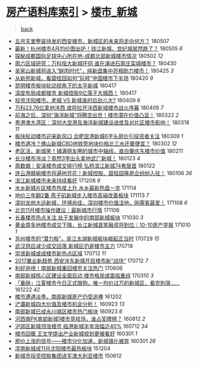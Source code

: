 [房产语料库索引](../../README.md)  > [楼市_新城](楼市_新城.md)
====
> [back](../README.md)

- [五月天里整装待发的西安楼市，新城区的未来将走向何方？](http://jkwz.applinzi.com/ittc/7100292952352097297.html#%E4%BA%94%E6%9C%88%E5%A4%A9%E9%87%8C%E6%95%B4%E8%A3%85%E5%BE%85%E5%8F%91%E7%9A%84%E8%A5%BF%E5%AE%89%E6%A5%BC%E5%B8%82%EF%BC%8C%E6%96%B0%E5%9F%8E%E5%8C%BA%E7%9A%84%E6%9C%AA%E6%9D%A5%E5%B0%86%E8%B5%B0%E5%90%91%E4%BD%95%E6%96%B9%EF%BC%9F) 180507  
- [最新！杭州楼市4月均价图出炉！钱江新城、世纪城居然跌了？](http://jkwz.applinzi.com/ittc/7099729425769956359.html#%E6%9C%80%E6%96%B0%EF%BC%81%E6%9D%AD%E5%B7%9E%E6%A5%BC%E5%B8%824%E6%9C%88%E5%9D%87%E4%BB%B7%E5%9B%BE%E5%87%BA%E7%82%89%EF%BC%81%E9%92%B1%E6%B1%9F%E6%96%B0%E5%9F%8E%E3%80%81%E4%B8%96%E7%BA%AA%E5%9F%8E%E5%B1%85%E7%84%B6%E8%B7%8C%E4%BA%86%EF%BC%9F) 180505 *6* 
- [探秘成都国际足球中心所在地-成都北部新城楼市情况](http://jkwz.applinzi.com/ittc/7098470997873394704.html#%E6%8E%A2%E7%A7%98%E6%88%90%E9%83%BD%E5%9B%BD%E9%99%85%E8%B6%B3%E7%90%83%E4%B8%AD%E5%BF%83%E6%89%80%E5%9C%A8%E5%9C%B0-%E6%88%90%E9%83%BD%E5%8C%97%E9%83%A8%E6%96%B0%E5%9F%8E%E6%A5%BC%E5%B8%82%E6%83%85%E5%86%B5) 180502 *12* 
- [周六区域研究：万科恒大新城环伺 谁在涌进石家庄栾城楼市？](http://jkwz.applinzi.com/ittc/7097769174195766289.html#%E5%91%A8%E5%85%AD%E5%8C%BA%E5%9F%9F%E7%A0%94%E7%A9%B6%EF%BC%9A%E4%B8%87%E7%A7%91%E6%81%92%E5%A4%A7%E6%96%B0%E5%9F%8E%E7%8E%AF%E4%BC%BA+%E8%B0%81%E5%9C%A8%E6%B6%8C%E8%BF%9B%E7%9F%B3%E5%AE%B6%E5%BA%84%E6%A0%BE%E5%9F%8E%E6%A5%BC%E5%B8%82%EF%BC%9F) 180430  
- [吴家山新城将进入“鲜肉时代”，纯新盘集中亮相助力楼市！](http://jkwz.applinzi.com/ittc/7095846044099413002.html#%E5%90%B4%E5%AE%B6%E5%B1%B1%E6%96%B0%E5%9F%8E%E5%B0%86%E8%BF%9B%E5%85%A5%E2%80%9C%E9%B2%9C%E8%82%89%E6%97%B6%E4%BB%A3%E2%80%9D%EF%BC%8C%E7%BA%AF%E6%96%B0%E7%9B%98%E9%9B%86%E4%B8%AD%E4%BA%AE%E7%9B%B8%E5%8A%A9%E5%8A%9B%E6%A5%BC%E5%B8%82%EF%BC%81) 180425 *3* 
- [从新苑新城，看碧桂园如何“玩转”中国楼市下半场](http://jkwz.applinzi.com/ittc/7094002252966790160.html#%E4%BB%8E%E6%96%B0%E8%8B%91%E6%96%B0%E5%9F%8E%EF%BC%8C%E7%9C%8B%E7%A2%A7%E6%A1%82%E5%9B%AD%E5%A6%82%E4%BD%95%E2%80%9C%E7%8E%A9%E8%BD%AC%E2%80%9D%E4%B8%AD%E5%9B%BD%E6%A5%BC%E5%B8%82%E4%B8%8B%E5%8D%8A%E5%9C%BA) 180420 *9* 
- [昆明楼市板块轮动视角下的太平新城](http://jkwz.applinzi.com/ittc/7092984959457559558.html#%E6%98%86%E6%98%8E%E6%A5%BC%E5%B8%82%E6%9D%BF%E5%9D%97%E8%BD%AE%E5%8A%A8%E8%A7%86%E8%A7%92%E4%B8%8B%E7%9A%84%E5%A4%AA%E5%B9%B3%E6%96%B0%E5%9F%8E) 180417  
- [深度布局成都楼市 新城控股9亿落子大城西！](http://jkwz.applinzi.com/ittc/7092912219765605383.html#%E6%B7%B1%E5%BA%A6%E5%B8%83%E5%B1%80%E6%88%90%E9%83%BD%E6%A5%BC%E5%B8%82+%E6%96%B0%E5%9F%8E%E6%8E%A7%E8%82%A19%E4%BA%BF%E8%90%BD%E5%AD%90%E5%A4%A7%E5%9F%8E%E8%A5%BF%EF%BC%81) 180417  
- [投资沈阳楼市，老城 VS 新城谁的后劲儿大?](http://jkwz.applinzi.com/ittc/7089957455104836619.html#%E6%8A%95%E8%B5%84%E6%B2%88%E9%98%B3%E6%A5%BC%E5%B8%82%EF%BC%8C%E8%80%81%E5%9F%8E+VS+%E6%96%B0%E5%9F%8E%E8%B0%81%E7%9A%84%E5%90%8E%E5%8A%B2%E5%84%BF%E5%A4%A7%3F) 180409 *6* 
- [万科23.76亿拿地沣西 或将拉开沣西新城楼市战火序幕](http://jkwz.applinzi.com/ittc/7089906474912580614.html#%E4%B8%87%E7%A7%9123.76%E4%BA%BF%E6%8B%BF%E5%9C%B0%E6%B2%A3%E8%A5%BF+%E6%88%96%E5%B0%86%E6%8B%89%E5%BC%80%E6%B2%A3%E8%A5%BF%E6%96%B0%E5%9F%8E%E6%A5%BC%E5%B8%82%E6%88%98%E7%81%AB%E5%BA%8F%E5%B9%95) 180409 *7* 
- [前海之后，深圳“海洋新城”将腾空出世！楼市潜在价值凸显！](http://jkwz.applinzi.com/ittc/7083014940355200011.html#%E5%89%8D%E6%B5%B7%E4%B9%8B%E5%90%8E%EF%BC%8C%E6%B7%B1%E5%9C%B3%E2%80%9C%E6%B5%B7%E6%B4%8B%E6%96%B0%E5%9F%8E%E2%80%9D%E5%B0%86%E8%85%BE%E7%A9%BA%E5%87%BA%E4%B8%96%EF%BC%81%E6%A5%BC%E5%B8%82%E6%BD%9C%E5%9C%A8%E4%BB%B7%E5%80%BC%E5%87%B8%E6%98%BE%EF%BC%81) 180322 *2* 
- [粤港澳大湾区：深圳大空港及海洋新城建设进度及对片区楼市影响！](http://jkwz.applinzi.com/ittc/7081591037623796742.html#%E7%B2%A4%E6%B8%AF%E6%BE%B3%E5%A4%A7%E6%B9%BE%E5%8C%BA%EF%BC%9A%E6%B7%B1%E5%9C%B3%E5%A4%A7%E7%A9%BA%E6%B8%AF%E5%8F%8A%E6%B5%B7%E6%B4%8B%E6%96%B0%E5%9F%8E%E5%BB%BA%E8%AE%BE%E8%BF%9B%E5%BA%A6%E5%8F%8A%E5%AF%B9%E7%89%87%E5%8C%BA%E6%A5%BC%E5%B8%82%E5%BD%B1%E5%93%8D%EF%BC%81) 180318 *11* 
- [板块轮动楼市迎来新风口 合肥空港新城6字头房价引投资者关注](http://jkwz.applinzi.com/ittc/7078424458354492426.html#%E6%9D%BF%E5%9D%97%E8%BD%AE%E5%8A%A8%E6%A5%BC%E5%B8%82%E8%BF%8E%E6%9D%A5%E6%96%B0%E9%A3%8E%E5%8F%A3+%E5%90%88%E8%82%A5%E7%A9%BA%E6%B8%AF%E6%96%B0%E5%9F%8E6%E5%AD%97%E5%A4%B4%E6%88%BF%E4%BB%B7%E5%BC%95%E6%8A%95%E8%B5%84%E8%80%85%E5%85%B3%E6%B3%A8) 180309 *1* 
- [楼市遇冷？佛山新城CBD地铁旁地块价格比三水还要便宜？](http://jkwz.applinzi.com/ittc/7075927363361965062.html#%E6%A5%BC%E5%B8%82%E9%81%87%E5%86%B7%EF%BC%9F%E4%BD%9B%E5%B1%B1%E6%96%B0%E5%9F%8ECBD%E5%9C%B0%E9%93%81%E6%97%81%E5%9C%B0%E5%9D%97%E4%BB%B7%E6%A0%BC%E6%AF%94%E4%B8%89%E6%B0%B4%E8%BF%98%E8%A6%81%E4%BE%BF%E5%AE%9C%EF%BC%9F) 180302 *12* 
- [老区活，新城笑！铺满朋友圈的城市中轴线，直白肇庆东楼市价值](http://jkwz.applinzi.com/ittc/7068769840271983627.html#%E8%80%81%E5%8C%BA%E6%B4%BB%EF%BC%8C%E6%96%B0%E5%9F%8E%E7%AC%91%EF%BC%81%E9%93%BA%E6%BB%A1%E6%9C%8B%E5%8F%8B%E5%9C%88%E7%9A%84%E5%9F%8E%E5%B8%82%E4%B8%AD%E8%BD%B4%E7%BA%BF%EF%BC%8C%E7%9B%B4%E7%99%BD%E8%82%87%E5%BA%86%E4%B8%9C%E6%A5%BC%E5%B8%82%E4%BB%B7%E5%80%BC) 180211  
- [长沙楼市冷淡？竟然3字出头拿地武广新城！](http://jkwz.applinzi.com/ittc/7061804352744719366.html#%E9%95%BF%E6%B2%99%E6%A5%BC%E5%B8%82%E5%86%B7%E6%B7%A1%EF%BC%9F%E7%AB%9F%E7%84%B63%E5%AD%97%E5%87%BA%E5%A4%B4%E6%8B%BF%E5%9C%B0%E6%AD%A6%E5%B9%BF%E6%96%B0%E5%9F%8E%EF%BC%81) 180123 *4* 
- [周数据｜安溪楼市成交排行榜 弘桥滨江新城74套居首](http://jkwz.applinzi.com/ittc/7061481965629211658.html#%E5%91%A8%E6%95%B0%E6%8D%AE%EF%BD%9C%E5%AE%89%E6%BA%AA%E6%A5%BC%E5%B8%82%E6%88%90%E4%BA%A4%E6%8E%92%E8%A1%8C%E6%A6%9C+%E5%BC%98%E6%A1%A5%E6%BB%A8%E6%B1%9F%E6%96%B0%E5%9F%8E74%E5%A5%97%E5%B1%85%E9%A6%96) 180122  
- [连云港赣榆楼市将遍地开花！新城控股、碧桂园等房企纷纷入驻！](http://jkwz.applinzi.com/ittc/7055440521680389131.html#%E8%BF%9E%E4%BA%91%E6%B8%AF%E8%B5%A3%E6%A6%86%E6%A5%BC%E5%B8%82%E5%B0%86%E9%81%8D%E5%9C%B0%E5%BC%80%E8%8A%B1%EF%BC%81%E6%96%B0%E5%9F%8E%E6%8E%A7%E8%82%A1%E3%80%81%E7%A2%A7%E6%A1%82%E5%9B%AD%E7%AD%89%E6%88%BF%E4%BC%81%E7%BA%B7%E7%BA%B7%E5%85%A5%E9%A9%BB%EF%BC%81) 180106 *36* 
- [滨江新城楼市未来持续看好](http://jkwz.applinzi.com/ittc/7044542937457755153.html#%E6%BB%A8%E6%B1%9F%E6%96%B0%E5%9F%8E%E6%A5%BC%E5%B8%82%E6%9C%AA%E6%9D%A5%E6%8C%81%E7%BB%AD%E7%9C%8B%E5%A5%BD) 171208 *9* 
- [水乡新城片区楼市热度上升 水乡最新热盘一览](http://jkwz.applinzi.com/ittc/7035817415965934608.html#%E6%B0%B4%E4%B9%A1%E6%96%B0%E5%9F%8E%E7%89%87%E5%8C%BA%E6%A5%BC%E5%B8%82%E7%83%AD%E5%BA%A6%E4%B8%8A%E5%8D%87+%E6%B0%B4%E4%B9%A1%E6%9C%80%E6%96%B0%E7%83%AD%E7%9B%98%E4%B8%80%E8%A7%88) 171114  
- [地价三年翻2番 燕子矶新城步入楼市高端改善板块](http://jkwz.applinzi.com/ittc/7035487577438684176.html#%E5%9C%B0%E4%BB%B7%E4%B8%89%E5%B9%B4%E7%BF%BB2%E7%95%AA+%E7%87%95%E5%AD%90%E7%9F%B6%E6%96%B0%E5%9F%8E%E6%AD%A5%E5%85%A5%E6%A5%BC%E5%B8%82%E9%AB%98%E7%AB%AF%E6%94%B9%E5%96%84%E6%9D%BF%E5%9D%97) 171113 *7* 
- [深圳龙岗大运新城，环境尚佳，深圳楼市价值洼地，刚需客最爱！](http://jkwz.applinzi.com/ittc/7033662922180527121.html#%E6%B7%B1%E5%9C%B3%E9%BE%99%E5%B2%97%E5%A4%A7%E8%BF%90%E6%96%B0%E5%9F%8E%EF%BC%8C%E7%8E%AF%E5%A2%83%E5%B0%9A%E4%BD%B3%EF%BC%8C%E6%B7%B1%E5%9C%B3%E6%A5%BC%E5%B8%82%E4%BB%B7%E5%80%BC%E6%B4%BC%E5%9C%B0%EF%BC%8C%E5%88%9A%E9%9C%80%E5%AE%A2%E6%9C%80%E7%88%B1%EF%BC%81) 171108 *6* 
- [北京11月楼市操作建议｜最新城市行情](http://jkwz.applinzi.com/ittc/7032857233963090961.html#%E5%8C%97%E4%BA%AC11%E6%9C%88%E6%A5%BC%E5%B8%82%E6%93%8D%E4%BD%9C%E5%BB%BA%E8%AE%AE%EF%BD%9C%E6%9C%80%E6%96%B0%E5%9F%8E%E5%B8%82%E8%A1%8C%E6%83%85) 171106  
- [长春楼市热点关注 处于发展中的南部新城板块](http://jkwz.applinzi.com/ittc/7030157195642143761.html#%E9%95%BF%E6%98%A5%E6%A5%BC%E5%B8%82%E7%83%AD%E7%82%B9%E5%85%B3%E6%B3%A8+%E5%A4%84%E4%BA%8E%E5%8F%91%E5%B1%95%E4%B8%AD%E7%9A%84%E5%8D%97%E9%83%A8%E6%96%B0%E5%9F%8E%E6%9D%BF%E5%9D%97) 171030 *3* 
- [黄金周多地楼市成交下降，长江新城首笔融资将到位｜10-10房产早报](http://jkwz.applinzi.com/ittc/7022725911420601360.html#%E9%BB%84%E9%87%91%E5%91%A8%E5%A4%9A%E5%9C%B0%E6%A5%BC%E5%B8%82%E6%88%90%E4%BA%A4%E4%B8%8B%E9%99%8D%EF%BC%8C%E9%95%BF%E6%B1%9F%E6%96%B0%E5%9F%8E%E9%A6%96%E7%AC%94%E8%9E%8D%E8%B5%84%E5%B0%86%E5%88%B0%E4%BD%8D%EF%BD%9C10-10%E6%88%BF%E4%BA%A7%E6%97%A9%E6%8A%A5) 171010 *1* 
- [苏州楼市的“潜力股”，吴江太湖新城板块崛起正当时](http://jkwz.applinzi.com/ittc/6995638495245501456.html#%E8%8B%8F%E5%B7%9E%E6%A5%BC%E5%B8%82%E7%9A%84%E2%80%9C%E6%BD%9C%E5%8A%9B%E8%82%A1%E2%80%9D%EF%BC%8C%E5%90%B4%E6%B1%9F%E5%A4%AA%E6%B9%96%E6%96%B0%E5%9F%8E%E6%9D%BF%E5%9D%97%E5%B4%9B%E8%B5%B7%E6%AD%A3%E5%BD%93%E6%97%B6) 170729 *15* 
- [武汉供应减少成交回落 新城区仍是楼市主力](http://jkwz.applinzi.com/ittc/6991573973778039824.html#%E6%AD%A6%E6%B1%89%E4%BE%9B%E5%BA%94%E5%87%8F%E5%B0%91%E6%88%90%E4%BA%A4%E5%9B%9E%E8%90%BD+%E6%96%B0%E5%9F%8E%E5%8C%BA%E4%BB%8D%E6%98%AF%E6%A5%BC%E5%B8%82%E4%B8%BB%E5%8A%9B) 170718  
- [崇贤新城或成楼市新热点区域](http://jkwz.applinzi.com/ittc/6989317663472747536.html#%E5%B4%87%E8%B4%A4%E6%96%B0%E5%9F%8E%E6%88%96%E6%88%90%E6%A5%BC%E5%B8%82%E6%96%B0%E7%83%AD%E7%82%B9%E5%8C%BA%E5%9F%9F) 170712 *11* 
- [2017置业新趋势 西安沣东新城开启楼市新“战场”](http://jkwz.applinzi.com/ittc/6989195841846641681.html#2017%E7%BD%AE%E4%B8%9A%E6%96%B0%E8%B6%8B%E5%8A%BF+%E8%A5%BF%E5%AE%89%E6%B2%A3%E4%B8%9C%E6%96%B0%E5%9F%8E%E5%BC%80%E5%90%AF%E6%A5%BC%E5%B8%82%E6%96%B0%E2%80%9C%E6%88%98%E5%9C%BA%E2%80%9D) 170712 *7* 
- [利好井喷！南部新城重回楼市关注热门](http://jkwz.applinzi.com/ittc/6976026142891836421.html#%E5%88%A9%E5%A5%BD%E4%BA%95%E5%96%B7%EF%BC%81%E5%8D%97%E9%83%A8%E6%96%B0%E5%9F%8E%E9%87%8D%E5%9B%9E%E6%A5%BC%E5%B8%82%E5%85%B3%E6%B3%A8%E7%83%AD%E9%97%A8) 170606  
- [南部新城核心区建设全面启动 楼市格局或面临重组](http://jkwz.applinzi.com/ittc/6943430018129724420.html#%E5%8D%97%E9%83%A8%E6%96%B0%E5%9F%8E%E6%A0%B8%E5%BF%83%E5%8C%BA%E5%BB%BA%E8%AE%BE%E5%85%A8%E9%9D%A2%E5%90%AF%E5%8A%A8+%E6%A5%BC%E5%B8%82%E6%A0%BC%E5%B1%80%E6%88%96%E9%9D%A2%E4%B8%B4%E9%87%8D%E7%BB%84) 170310 *3* 
- [「重磅」江夏楼市今日正式限购，唯一均价过万的新城区，看完别哭……](http://jkwz.applinzi.com/ittc/6914370738118460421.html#%E3%80%8C%E9%87%8D%E7%A3%85%E3%80%8D%E6%B1%9F%E5%A4%8F%E6%A5%BC%E5%B8%82%E4%BB%8A%E6%97%A5%E6%AD%A3%E5%BC%8F%E9%99%90%E8%B4%AD%EF%BC%8C%E5%94%AF%E4%B8%80%E5%9D%87%E4%BB%B7%E8%BF%87%E4%B8%87%E7%9A%84%E6%96%B0%E5%9F%8E%E5%8C%BA%EF%BC%8C%E7%9C%8B%E5%AE%8C%E5%88%AB%E5%93%AD%E2%80%A6%E2%80%A6) 161222 *42* 
- [楼市遭遇淡季，南部新城房产仍受追捧](http://jkwz.applinzi.com/ittc/6906843310735229957.html#%E6%A5%BC%E5%B8%82%E9%81%AD%E9%81%87%E6%B7%A1%E5%AD%A3%EF%BC%8C%E5%8D%97%E9%83%A8%E6%96%B0%E5%9F%8E%E6%88%BF%E4%BA%A7%E4%BB%8D%E5%8F%97%E8%BF%BD%E6%8D%A7) 161202  
- [浐灞新城四大价值及楼市机会分析！](http://jkwz.applinzi.com/ittc/6881182677914354692.html#%E6%B5%90%E7%81%9E%E6%96%B0%E5%9F%8E%E5%9B%9B%E5%A4%A7%E4%BB%B7%E5%80%BC%E5%8F%8A%E6%A5%BC%E5%B8%82%E6%9C%BA%E4%BC%9A%E5%88%86%E6%9E%90%EF%BC%81) 160923 *13* 
- [南部新城已成永川城区楼市热门板块](http://jkwz.applinzi.com/ittc/6880885442387379205.html#%E5%8D%97%E9%83%A8%E6%96%B0%E5%9F%8E%E5%B7%B2%E6%88%90%E6%B0%B8%E5%B7%9D%E5%9F%8E%E5%8C%BA%E6%A5%BC%E5%B8%82%E7%83%AD%E9%97%A8%E6%9D%BF%E5%9D%97) 160923 *6* 
- [河西南PK南部新城|楼市竞技场，谁占奖牌榜？](http://jkwz.applinzi.com/ittc/6865376262465520644.html#%E6%B2%B3%E8%A5%BF%E5%8D%97PK%E5%8D%97%E9%83%A8%E6%96%B0%E5%9F%8E%7C%E6%A5%BC%E5%B8%82%E7%AB%9E%E6%8A%80%E5%9C%BA%EF%BC%8C%E8%B0%81%E5%8D%A0%E5%A5%96%E7%89%8C%E6%A6%9C%EF%BC%9F) 160812 *2* 
- [沪郊区新城领涨楼市 临港新城半年涨幅近40%](http://jkwz.applinzi.com/ittc/6854011213943669765.html#%E6%B2%AA%E9%83%8A%E5%8C%BA%E6%96%B0%E5%9F%8E%E9%A2%86%E6%B6%A8%E6%A5%BC%E5%B8%82+%E4%B8%B4%E6%B8%AF%E6%96%B0%E5%9F%8E%E5%8D%8A%E5%B9%B4%E6%B6%A8%E5%B9%85%E8%BF%9140%25) 160712 *34* 
- [楼市回暖 王文学提出产业新城规划更被看好](http://jkwz.applinzi.com/ittc/6804696775331939332.html#%E6%A5%BC%E5%B8%82%E5%9B%9E%E6%9A%96+%E7%8E%8B%E6%96%87%E5%AD%A6%E6%8F%90%E5%87%BA%E4%BA%A7%E4%B8%9A%E6%96%B0%E5%9F%8E%E8%A7%84%E5%88%92%E6%9B%B4%E8%A2%AB%E7%9C%8B%E5%A5%BD) 160301 *1* 
- [房价上涨的信号——楼市分化加速，新城镇化被弃](http://jkwz.applinzi.com/ittc/6804631581373236229.html#%E6%88%BF%E4%BB%B7%E4%B8%8A%E6%B6%A8%E7%9A%84%E4%BF%A1%E5%8F%B7%E2%80%94%E2%80%94%E6%A5%BC%E5%B8%82%E5%88%86%E5%8C%96%E5%8A%A0%E9%80%9F%EF%BC%8C%E6%96%B0%E5%9F%8E%E9%95%87%E5%8C%96%E8%A2%AB%E5%BC%83) 160301 *26* 
- [浑南新城成11月沈阳楼市最热板块](http://jkwz.applinzi.com/ittc/6771903832108041221.html#%E6%B5%91%E5%8D%97%E6%96%B0%E5%9F%8E%E6%88%9011%E6%9C%88%E6%B2%88%E9%98%B3%E6%A5%BC%E5%B8%82%E6%9C%80%E7%83%AD%E6%9D%BF%E5%9D%97) 151204  
- [新城市投资控股集团进军澳大利亚楼市](http://jkwz.applinzi.com/ittc/547650611420500538.html#%E6%96%B0%E5%9F%8E%E5%B8%82%E6%8A%95%E8%B5%84%E6%8E%A7%E8%82%A1%E9%9B%86%E5%9B%A2%E8%BF%9B%E5%86%9B%E6%BE%B3%E5%A4%A7%E5%88%A9%E4%BA%9A%E6%A5%BC%E5%B8%82) 150612  
